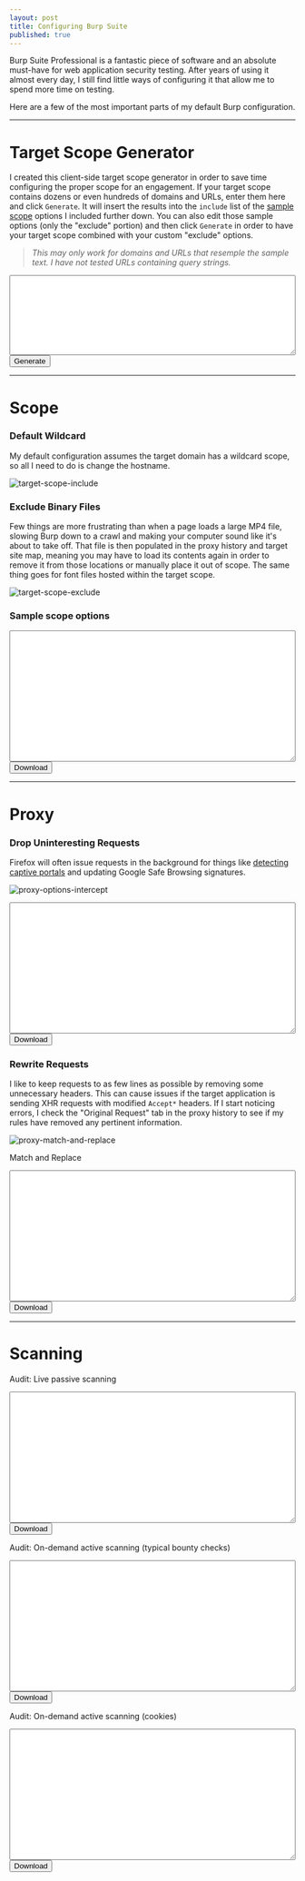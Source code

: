 ```yaml
---
layout: post
title: Configuring Burp Suite
published: true
---
```


Burp Suite Professional is a fantastic piece of software and an absolute must-have for web application security testing. After years of using it almost every day, I still find little ways of configuring it that allow me to spend more time on testing.

Here are a few of the most important parts of my default Burp configuration.

---

# Target Scope Generator
I created this client-side target scope generator in order to save time configuring the proper scope for an engagement. If your target scope contains dozens or even hundreds of domains and URLs, enter them here and click `Generate`. It will insert the results into the `include` list of the <a href="#sample-scope-options">sample scope</a> options I included further down. You can also edit those sample options (only the "exclude" portion) and then click `Generate` in order to have your target scope combined with your custom "exclude" options.

> *This may only work for domains and URLs that resemple the sample text. I have not tested URLs containing query strings.*

<textarea rows="9"
          spellcheck="false"
          id="createscope"
          style="width: 100%; font-family: 'Courier New', Courier, monospace;">
</textarea>
<input value='Generate' type='button' onclick="compileAndDownloadTargetScope(createscope.value)" />

---

# Scope

### Default Wildcard

My default configuration assumes the target domain has a wildcard scope, so all I need to do is change the hostname.

![target-scope-include](/img/burp-configuration/target-scope-include.png)

### Exclude Binary Files
Few things are more frustrating than when a page loads a large MP4 file, slowing Burp down to a crawl and making your computer sound like it's about to take off. That file is then populated in the proxy history and target site map, meaning you may have to load its contents again in order to remove it from those locations or manually place it out of scope. The same thing goes for font files hosted within the target scope.

![target-scope-exclude](/img/burp-configuration/target-scope-exclude.png)

### Sample scope options
<textarea rows="15"
          spellcheck="false"
          id="samplescope"
          style="width: 100%; font-family: 'Courier New', Courier, monospace;">
</textarea>
<input value='Download' type='button' onclick="saveJsonAsFile(samplescope.value, 'Target.Scope.Sample_Scope')" />

---

# Proxy

### Drop Uninteresting Requests

Firefox will often issue requests in the background for things like <a href="https://support.mozilla.org/en-US/questions/1157121" target="_blank">detecting captive portals</a> and updating Google Safe Browsing signatures.

![proxy-options-intercept](/img/burp-configuration/proxy-options-intercept.png)

<textarea rows="15"
          spellcheck="false"
          id="interceptclientrequests"
          style="width: 100%; font-family: 'Courier New', Courier, monospace;">
</textarea>
<input value='Download' type='button' onclick="saveJsonAsFile(interceptclientrequests.value, 'Proxy.Options.Intercept_Client_Requests')" />

### Rewrite Requests

I like to keep requests to as few lines as possible by removing some unnecessary headers. This can cause issues if the target application is sending XHR requests with modified `Accept*` headers. If I start noticing errors, I check the "Original Request" tab in the proxy history to see if my rules have removed any pertinent information.

![proxy-match-and-replace](/img/burp-configuration/proxy-match-and-replace.png)

Match and Replace
<textarea rows="15"
          spellcheck="false"
          id="matchandreplace"
          style="width: 100%; font-family: 'Courier New', Courier, monospace;">
</textarea>
<input value='Download' type='button' onclick="saveJsonAsFile(matchandreplace.value, 'Proxy.Options.Match_and_Replace')" />

---

# Scanning

Audit: Live passive scanning
<textarea rows="15"
          spellcheck="false"
          id="auditpassivelive"
          style="width: 100%; font-family: 'Courier New', Courier, monospace;">
</textarea>
<input value='Download' type='button' onclick="saveJsonAsFile(auditpassivelive.value, 'Audit.Passive.Live')" />

Audit: On-demand active scanning (typical bounty checks)
<textarea rows="15"
          spellcheck="false"
          id="auditactivemain"
          style="width: 100%; font-family: 'Courier New', Courier, monospace;">
</textarea>
<input value='Download' type='button' onclick="saveJsonAsFile(auditactivemain.value, 'Audit.Active.Main')" />

Audit: On-demand active scanning (cookies)
<textarea rows="15"
          spellcheck="false"
          id="auditactivecookies"
          style="width: 100%; font-family: 'Courier New', Courier, monospace;">
</textarea>
<input value='Download' type='button' onclick="saveJsonAsFile(auditactivecookies.value, 'Audit.Active.Cookies')" />

<script src="{{ site.baseurl }}/public/js/burp-config.js"></script>
<script src="{{ site.baseurl }}/public/js/burp-functions.js"></script>
